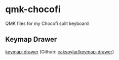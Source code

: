 # qmk-chocofi
QMK files for my Chocofi split keyboard

## Keymap Drawer
[keymap-drawer](https://keymap-drawer.streamlit.app/) (Github: [caksoylar/keymap-drawer](https://github.com/caksoylar/keymap-drawer))
